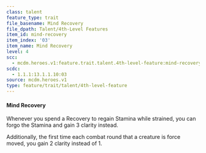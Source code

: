 ```yaml
---
class: talent
feature_type: trait
file_basename: Mind Recovery
file_dpath: Talent/4th-Level Features
item_id: mind-recovery
item_index: '03'
item_name: Mind Recovery
level: 4
scc:
  - mcdm.heroes.v1:feature.trait.talent.4th-level-feature:mind-recovery
scdc:
  - 1.1.1:13.1.1.10:03
source: mcdm.heroes.v1
type: feature/trait/talent/4th-level-feature
---
```


#### Mind Recovery

Whenever you spend a Recovery to regain Stamina while strained, you can forgo the Stamina and gain 3 clarity instead.

Additionally, the first time each combat round that a creature is force moved, you gain 2 clarity instead of 1.
